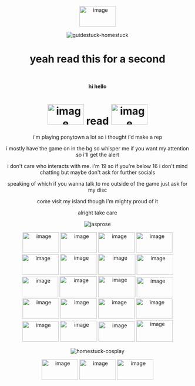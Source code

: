 ## 

<div align="center">

<img width="99" height="56" alt="image" src="https://github.com/user-attachments/assets/afefc9c3-fc96-48ca-b8b9-cc2d9ad7d496"/>


![guidestuck-homestuck](https://github.com/user-attachments/assets/c95b2ddb-4d8e-44a8-9964-5b49c9b032d4)


  <center><h1>yeah read this for a second</h1></center>
</div>

<br/>

<div align="center">

<b>hi hello</b>

# <img width="99" height="56" alt="image" src="https://github.com/user-attachments/assets/afefc9c3-fc96-48ca-b8b9-cc2d9ad7d496"/> read <img width="99" height="56" alt="image" src="https://github.com/user-attachments/assets/afefc9c3-fc96-48ca-b8b9-cc2d9ad7d496"/>
  
<p class="centered"> i'm playing ponytown a lot so i thought i'd make a rep </p>
<p> i mostly have the game on in the bg so whisper me if you want my attention so i'll get the alert </p>
<p class="centered"> i don't care who interacts with me. i'm 19 so if you're below 16 i don't mind chatting but maybe don't ask for further socials </p>
<p class="centered"> speaking of which if you wanna talk to me outside of the game just ask for my disc</p>
<p> come visit my island though i'm mighty proud of it </p>
<p> alright take care </p>


![jasprose](https://github.com/user-attachments/assets/12aee8fa-898b-4e94-a472-586be2b01ad1)



<img width="99" height="56" alt="image" src="https://github.com/user-attachments/assets/c64295a8-4412-46b9-9fd6-ba2510152614" />
<img width="99" height="56" alt="image" src="https://github.com/user-attachments/assets/f3ef4842-0bc5-4348-aa53-fbd8d13e8642" />
<img width="99" height="56" alt="image" src="https://github.com/user-attachments/assets/f753708b-ddcc-46a9-9fab-7f1ad3c3418c" />
<img width="99" height="56" alt="image" src="https://github.com/user-attachments/assets/6965ad1b-968d-4e25-9d74-581db64d130e" />
<img width="100" height="56" alt="image" src="https://github.com/user-attachments/assets/84bc2c02-eb6a-4fb1-96e8-63ac3a7bee69"/>
<img width="101" height="57" alt="image" src="https://github.com/user-attachments/assets/04cedea3-de24-4ef6-a63c-c1b5298bebac" />
<img width="101" height="57" alt="image" src="https://github.com/user-attachments/assets/5eff0bd8-191a-4112-9fa1-93db45ac35a0"/>
<img width="99" height="56" alt="image" src="https://github.com/user-attachments/assets/e32e041d-2e32-41d1-bb60-4d84bf21c83a" />
<img width="99" height="56" alt="image" src="https://github.com/user-attachments/assets/b7bb8b7e-4973-434a-b1ad-6dfdf709e027" />
<img width="101" height="57" alt="image" src="https://github.com/user-attachments/assets/44ec2489-8e33-42e3-bf88-e7cd2d5fbd48" />
<img width="101" height="58" alt="image" src="https://github.com/user-attachments/assets/bcd68880-05a0-48d7-9d1a-d2bab92a3954"/>
<img width="99" height="55" alt="image" src="https://github.com/user-attachments/assets/c3c97ce6-026d-4d15-b5be-89ec385de1ed" />
<img width="99" height="56" alt="image" src="https://github.com/user-attachments/assets/746ad2e1-2499-45e4-b6d1-4a0b6cf0c594" />
<img width="99" height="56" alt="image" src="https://github.com/user-attachments/assets/bb18e5b3-70e1-41e9-9b67-dddc4b968134" />
<img width="99" height="56" alt="image" src="https://github.com/user-attachments/assets/5d66cd66-db01-40cb-a786-e79f5d26cf1f"/>
<img width="99" height="56" alt="image" src="https://github.com/user-attachments/assets/af94e362-9dba-449a-8d5d-77e6197f1e64" />
<img width="99" height="56" alt="image" src="https://github.com/user-attachments/assets/5013dfc7-f93a-4d5e-8b73-bebdf509ab13"/>
<img width="101" height="57" alt="image" src="https://github.com/user-attachments/assets/4c241cdd-946a-4a75-a174-6a719eb17474" />


<img width="99" height="55" alt="image" src="https://github.com/user-attachments/assets/4d8291e9-8f49-4626-822c-e72f6fb403de" />
<img width="99" height="59" alt="image" src="https://github.com/user-attachments/assets/395cd7fd-2e70-42a8-bdca-65988f7b1b6d" />

![homestuck-cosplay](https://github.com/user-attachments/assets/dab5db4b-d608-4fd1-a395-d142e29b7c36)

<img width="99" height="56" alt="image" src="https://github.com/user-attachments/assets/afefc9c3-fc96-48ca-b8b9-cc2d9ad7d496"/>
<img width="99" height="56" alt="image" src="https://github.com/user-attachments/assets/afefc9c3-fc96-48ca-b8b9-cc2d9ad7d496"/>
<img width="99" height="56" alt="image" src="https://github.com/user-attachments/assets/afefc9c3-fc96-48ca-b8b9-cc2d9ad7d496"/>
</div>

